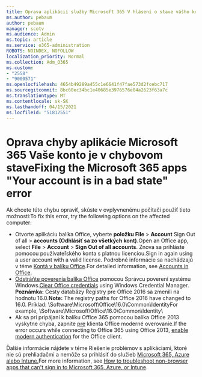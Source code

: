 ```yaml
---
title: Oprava aplikácií služby Microsoft 365 V hlásení o stave vášho konta sa zobrazuje chybná správa
ms.author: pebaum
author: pebaum
manager: scotv
ms.audience: Admin
ms.topic: article
ms.service: o365-administration
ROBOTS: NOINDEX, NOFOLLOW
localization_priority: Normal
ms.collection: Adm_O365
ms.custom:
- "2558"
- "9000571"
ms.openlocfilehash: 4654b49289a455c1e6641f47fae573d2fcebc717
ms.sourcegitcommit: 8bc60ec34bc1e40685e3976576e04a2623f63a7c
ms.translationtype: MT
ms.contentlocale: sk-SK
ms.lasthandoff: 04/15/2021
ms.locfileid: "51812551"
---
```

# <a name="fixing-the-microsoft-365-apps-your-account-is-in-a-bad-state-error"></a><span data-ttu-id="ad3c3-102">Oprava chyby aplikácie Microsoft 365 Vaše konto je v chybovom stave</span><span class="sxs-lookup"><span data-stu-id="ad3c3-102">Fixing the Microsoft 365 apps "Your account is in a bad state" error</span></span>

<span data-ttu-id="ad3c3-103">Ak chcete túto chybu opraviť, skúste v ovplyvnenému počítači použiť tieto možnosti:</span><span class="sxs-lookup"><span data-stu-id="ad3c3-103">To fix this error, try the following options on the affected computer:</span></span>

- <span data-ttu-id="ad3c3-104">Otvorte aplikáciu balíka Office, vyberte **položku File**  >  **Account** Sign Out of all  >  **accounts (Odhlásiť sa zo všetkých kont).**</span><span class="sxs-lookup"><span data-stu-id="ad3c3-104">Open an Office app, select **File** > **Account** > **Sign Out of all accounts**.</span></span> <span data-ttu-id="ad3c3-105">Znova sa prihláste pomocou používateľského konta s platnou licenciou.</span><span class="sxs-lookup"><span data-stu-id="ad3c3-105">Sign in again using a user account with a valid license.</span></span> <span data-ttu-id="ad3c3-106">Podrobné informácie sa nachádzajú v téme [Kontá v balíku Office](https://support.office.com/article/accounts-in-office-628ea040-f265-49de-b986-be09c3ebf8a9).</span><span class="sxs-lookup"><span data-stu-id="ad3c3-106">For detailed information, see [Accounts in Office](https://support.office.com/article/accounts-in-office-628ea040-f265-49de-b986-be09c3ebf8a9).</span></span>
- <span data-ttu-id="ad3c3-107">[Odstráňte poverenia balíka Office](https://docs.microsoft.com/office/troubleshoot/error-messages/another-account-already-signed-in#step-3-clear-cached-credentials-on-the-computer) pomocou Správcu poverení systému Windows.</span><span class="sxs-lookup"><span data-stu-id="ad3c3-107">[Clear Office credentials](https://docs.microsoft.com/office/troubleshoot/error-messages/another-account-already-signed-in#step-3-clear-cached-credentials-on-the-computer) using Windows Credential Manager.</span></span><br>
  <span data-ttu-id="ad3c3-108">**Poznámka:** Cesty databázy Registry pre Office 2016 sa zmenili na hodnotu 16.0.</span><span class="sxs-lookup"><span data-stu-id="ad3c3-108">**Note:** The registry paths for Office 2016 have changed to 16.0.</span></span> <span data-ttu-id="ad3c3-109">Príklad: \Software\Microsoft\Office\16.0\Common\Identity</span><span class="sxs-lookup"><span data-stu-id="ad3c3-109">For example, \Software\Microsoft\Office\16.0\Common\Identity</span></span>\
- <span data-ttu-id="ad3c3-110">Ak sa pri pripájaní k balíku Office 365 pomocou balíka Office 2013 vyskytne chyba, zapnite [pre](https://docs.microsoft.com/microsoft-365/admin/security-and-compliance/enable-modern-authentication) klienta Office moderné overovanie.</span><span class="sxs-lookup"><span data-stu-id="ad3c3-110">If the error occurs while connecting to Office 365 using Office 2013, [enable modern authentication](https://docs.microsoft.com/microsoft-365/admin/security-and-compliance/enable-modern-authentication) for the Office client.</span></span>

<span data-ttu-id="ad3c3-111">Ďalšie informácie nájdete v téme Riešenie problémov s aplikáciami, ktoré nie sú prehliadačmi a nemôže sa prihlásiť do služieb [Microsoft 365, Azure alebo Intune.](https://support.office.com/article/how-to-troubleshoot-non-browser-apps-that-can-t-sign-in-to-office-365-azure-or-intune-3ba1b268-66f6-462c-b0e5-070f5c2603c1)</span><span class="sxs-lookup"><span data-stu-id="ad3c3-111">For more information, see [How to troubleshoot non-browser apps that can't sign in to Microsoft  365, Azure, or Intune](https://support.office.com/article/how-to-troubleshoot-non-browser-apps-that-can-t-sign-in-to-office-365-azure-or-intune-3ba1b268-66f6-462c-b0e5-070f5c2603c1).</span></span>

